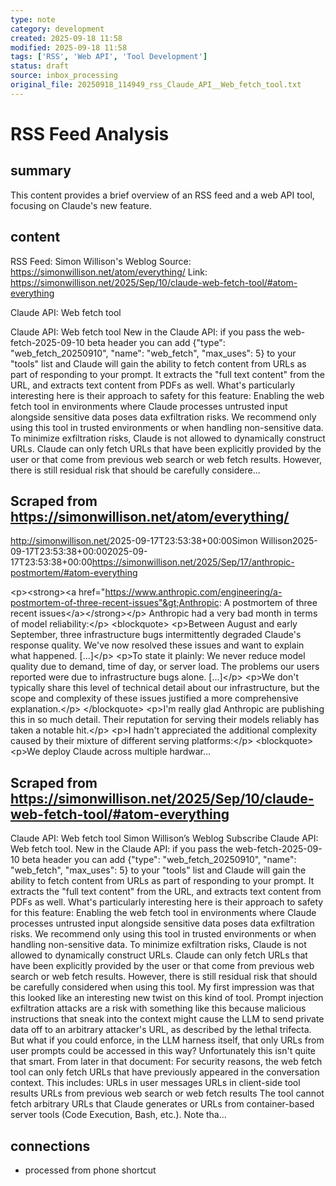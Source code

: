 ```yaml
---
type: note
category: development
created: 2025-09-18 11:58
modified: 2025-09-18 11:58
tags: ['RSS', 'Web API', 'Tool Development']
status: draft
source: inbox_processing
original_file: 20250918_114949_rss_Claude_API__Web_fetch_tool.txt
---
```


# RSS Feed Analysis

## summary
This content provides a brief overview of an RSS feed and a web API tool, focusing on Claude's new feature.

## content
RSS Feed: Simon Willison's Weblog
Source: https://simonwillison.net/atom/everything/
Link: https://simonwillison.net/2025/Sep/10/claude-web-fetch-tool/#atom-everything

Claude API: Web fetch tool

Claude API: Web fetch tool New in the Claude API: if you pass the web-fetch-2025-09-10 beta header you can add {"type": "web_fetch_20250910", "name": "web_fetch", "max_uses": 5} to your "tools" list and Claude will gain the ability to fetch content from URLs as part of responding to your prompt. It extracts the "full text content" from the URL, and extracts text content from PDFs as well. What's particularly interesting here is their approach to safety for this feature: Enabling the web fetch tool in environments where Claude processes untrusted input alongside sensitive data poses data exfiltration risks. We recommend only using this tool in trusted environments or when handling non-sensitive data. To minimize exfiltration risks, Claude is not allowed to dynamically construct URLs. Claude can only fetch URLs that have been explicitly provided by the user or that come from previous web search or web fetch results. However, there is still residual risk that should be carefully considere...

## Scraped from https://simonwillison.net/atom/everything/
<?xml version="1.0" encoding="utf-8"?>
<feed xml:lang="en-us" xmlns="http://www.w3.org/2005/Atom"><title>Simon Willison's Weblog</title><link href="http://simonwillison.net/" rel="alternate"/><link href="http://simonwillison.net/atom/everything/" rel="self"/><id>http://simonwillison.net/</id><updated>2025-09-17T23:53:38+00:00</updated><author><name>Simon Willison</name></author><entry><title>Anthropic: A postmortem of three recent issues</title><link href="https://simonwillison.net/2025/Sep/17/anthropic-postmortem/#atom-everything" rel="alternate"/><published>2025-09-17T23:53:38+00:00</published><updated>2025-09-17T23:53:38+00:00</updated><id>https://simonwillison.net/2025/Sep/17/anthropic-postmortem/#atom-everything</id><summary type="html">
    
&lt;p&gt;&lt;strong&gt;&lt;a href="https://www.anthropic.com/engineering/a-postmortem-of-three-recent-issues"&gt;Anthropic: A postmortem of three recent issues&lt;/a&gt;&lt;/strong&gt;&lt;/p&gt;
Anthropic had a very bad month in terms of model reliability:&lt;/p&gt;
&lt;blockquote&gt;
&lt;p&gt;Between August and early September, three infrastructure bugs intermittently degraded Claude's response quality. We've now resolved these issues and want to explain what happened. [...]&lt;/p&gt;
&lt;p&gt;To state it plainly: We never reduce model quality due to demand, time of day, or server load. The problems our users reported were due to infrastructure bugs alone. [...]&lt;/p&gt;
&lt;p&gt;We don't typically share this level of technical detail about our infrastructure, but the scope and complexity of these issues justified a more comprehensive explanation.&lt;/p&gt;
&lt;/blockquote&gt;
&lt;p&gt;I'm really glad Anthropic are publishing this in so much detail. Their reputation for serving their models reliably has taken a notable hit.&lt;/p&gt;
&lt;p&gt;I hadn't appreciated the additional complexity caused by their mixture of different serving platforms:&lt;/p&gt;
&lt;blockquote&gt;
&lt;p&gt;We deploy Claude across multiple hardwar...


## Scraped from https://simonwillison.net/2025/Sep/10/claude-web-fetch-tool/#atom-everything
Claude API: Web fetch tool Simon Willison’s Weblog Subscribe Claude API: Web fetch tool. New in the Claude API: if you pass the web-fetch-2025-09-10 beta header you can add {"type": "web_fetch_20250910", "name": "web_fetch", "max_uses": 5} to your "tools" list and Claude will gain the ability to fetch content from URLs as part of responding to your prompt. It extracts the "full text content" from the URL, and extracts text content from PDFs as well. What's particularly interesting here is their approach to safety for this feature: Enabling the web fetch tool in environments where Claude processes untrusted input alongside sensitive data poses data exfiltration risks. We recommend only using this tool in trusted environments or when handling non-sensitive data. To minimize exfiltration risks, Claude is not allowed to dynamically construct URLs. Claude can only fetch URLs that have been explicitly provided by the user or that come from previous web search or web fetch results. However, there is still residual risk that should be carefully considered when using this tool. My first impression was that this looked like an interesting new twist on this kind of tool. Prompt injection exfiltration attacks are a risk with something like this because malicious instructions that sneak into the context might cause the LLM to send private data off to an arbitrary attacker's URL, as described by the lethal trifecta. But what if you could enforce, in the LLM harness itself, that only URLs from user prompts could be accessed in this way? Unfortunately this isn't quite that smart. From later in that document: For security reasons, the web fetch tool can only fetch URLs that have previously appeared in the conversation context. This includes: URLs in user messages URLs in client-side tool results URLs from previous web search or web fetch results The tool cannot fetch arbitrary URLs that Claude generates or URLs from container-based server tools (Code Execution, Bash, etc.). Note tha...


## connections
- processed from phone shortcut
